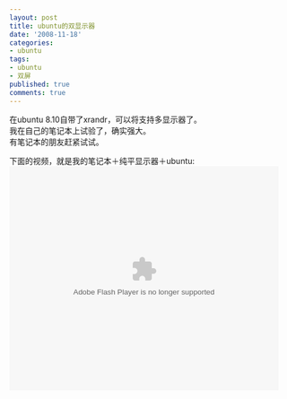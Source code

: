 ```yaml
---
layout: post
title: ubuntu的双显示器
date: '2008-11-18'
categories:
- ubuntu
tags:
- ubuntu
- 双屏
published: true
comments: true
---
```

<p>在ubuntu 8.10自带了xrandr，可以将支持多显示器了。<br />
我在自己的笔记本上试验了，确实强大。<br />
有笔记本的朋友赶紧试试。</p>

<p>下面的视频，就是我的笔记本＋纯平显示器＋ubuntu:
<object classid="clsid:d27cdb6e-ae6d-11cf-96b8-444553540000" width="480" height="400" codebase="http://download.macromedia.com/pub/shockwave/cabs/flash/swflash.cab#version=6,0,40,0"><param name="align" value="middle" /><param name="src" value="http://player.youku.com/player.php/sid/XNTQwNDQwNzI=/v.swf" /><embed type="application/x-shockwave-flash" width="480" height="400" src="http://player.youku.com/player.php/sid/XNTQwNDQwNzI=/v.swf" align="middle"></embed></object></p>
